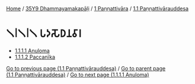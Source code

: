 
[Home](/) / [35Y9 Dhammayamakapāḷi](../...md) / [1 Paṇṇattivāra](...md) / [1.1 Paṇṇattivārauddesa](../35Y9/1/1.1.md)

# 𑁧𑁇𑁧𑁇𑁧 𑀧𑀤𑀲𑁄𑀥𑀦𑀯𑀸𑀭

* [1.1.1.1 Anuloma](1.1.1/1.1.1.1.md)
* [1.1.1.2 Paccanīka](1.1.1/1.1.1.2.md)

[Go to previous page (1.1 Paṇṇattivārauddesa)](../35Y9/1/1.1.md) / [Go to parent page (1.1 Paṇṇattivārauddesa)](../35Y9/1/1.1.md) / [Go to next page (1.1.1.1 Anuloma)](1.1.1/1.1.1.1.md)


